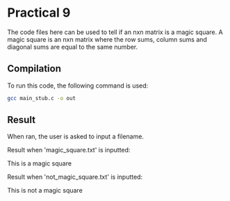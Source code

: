 # Practical 9

The code files here can be used to tell if an nxn matrix is a magic square. A magic square is an nxn matrix where the row sums, column sums and diagonal sums are equal to the same number.

## Compilation
To run this code, the following command is used:

```BASH
gcc main_stub.c -o out
```

## Result

When ran, the user is asked to input a filename.

Result when 'magic_square.txt' is inputted:

This is a magic square

Result when 'not_magic_square.txt' is inputted:

This is not a magic square
